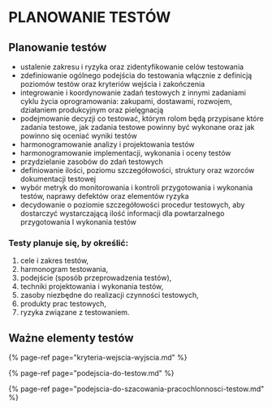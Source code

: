 # PLANOWANIE TESTÓW

## Planowanie testów

* ustalenie zakresu i ryzyka oraz zidentyfikowanie celów testowania
* zdefiniowanie ogólnego podejścia do testowania włącznie z definicją poziomów testów oraz kryteriów wejścia i zakończenia
* integrowanie i koordynowanie zadań testowych z innymi zadaniami cyklu życia oprogramowania: zakupami, dostawami, rozwojem, działaniem produkcyjnym oraz pielęgnacją
* podejmowanie decyzji co testować, którym rolom będą przypisane które zadania testowe, jak zadania testowe powinny być wykonane oraz jak powinno się oceniać wyniki testów
* harmonogramowanie analizy i projektowania testów
* harmonogramowanie implementacji, wykonania i oceny testów
* przydzielanie zasobów do zdań testowych
* definiowanie ilości, poziomu szczegółowości, struktury oraz wzorców dokumentacji testowej
* wybór metryk do monitorowania i kontroli przygotowania i wykonania testów, naprawy defektów oraz elementów ryzyka
* decydowanie o poziomie szczegółowości procedur testowych, aby dostarczyć wystarczającą ilość informacji dla powtarzalnego przygotowania I wykonania testów

### Testy planuje się, by określić:

1. cele i zakres testów,
2. harmonogram testowania,
3. podejście \(sposób przeprowadzenia testów\), 
4. techniki projektowania i wykonania testów, 
5. zasoby niezbędne do realizacji czynności testowych, 
6. produkty prac testowych, 
7. ryzyka związane z testowaniem.

## Ważne elementy testów

{% page-ref page="kryteria-wejscia-wyjscia.md" %}

{% page-ref page="podejscia-do-testow.md" %}

{% page-ref page="podejscia-do-szacowania-pracochlonnosci-testow.md" %}



